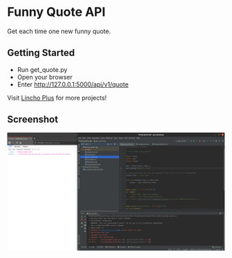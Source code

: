 # Funny Quote API

Get each time one new funny quote.

## Getting Started

- Run get_quote.py
- Open your browser
- Enter http://127.0.0.1:5000/api/v1/quote

    
Visit [Lincho Plus](https://www.linchoplus.com) for more projects!

## Screenshot
![Screenshot](api.png)
